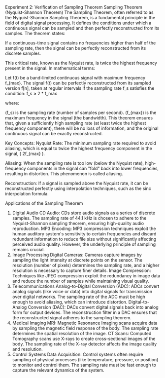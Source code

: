 Experiment 2: Verification of Sampling Theorem
Sampling Theorem (Nyquist-Shannon Theorem)
The Sampling Theorem, often referred to as the Nyquist-Shannon Sampling Theorem, is a fundamental principle in the field of digital signal processing. It defines the conditions under which a continuous signal can be sampled and then perfectly reconstructed from its samples. The theorem states:

If a continuous-time signal contains no frequencies higher than half of the sampling rate, then the signal can be perfectly reconstructed from its discrete samples.

This critical rate, known as the Nyquist rate, is twice the highest frequency present in the signal. In mathematical terms:

Let f(t) be a band-limited continuous signal with maximum frequency f_{max}.
The signal f(t) can be perfectly reconstructed from its sampled version f[n], taken at regular intervals if the sampling rate f_s satisfies the condition:
f_s ≥ 2 * f_max

where:

(f_s) is the sampling rate (number of samples per second).
(f_{max}) is the maximum frequency in the signal (the bandwidth).
This theorem ensures that, given a sufficiently high sampling rate (at least twice the highest frequency component), there will be no loss of information, and the original continuous signal can be exactly reconstructed.

Key Concepts:
Nyquist Rate: The minimum sampling rate required to avoid aliasing, which is equal to twice the highest frequency component in the signal, ( 2f_{max} ).

Aliasing: When the sampling rate is too low (below the Nyquist rate), high-frequency components in the signal can "fold" back into lower frequencies, resulting in distortion. This phenomenon is called aliasing.

Reconstruction: If a signal is sampled above the Nyquist rate, it can be reconstructed perfectly using interpolation techniques, such as the sinc interpolation formula.

Applications of the Sampling Theorem
1. Digital Audio
CD Audio: CDs store audio signals as a series of discrete samples. The sampling rate of 44.1 kHz is chosen to adhere to the Nyquist-Shannon sampling theorem, ensuring high-quality audio reproduction.
MP3 Encoding: MP3 compression techniques exploit the human auditory system's sensitivity to certain frequencies and discard redundant information to reduce file size without significantly affecting perceived audio quality. However, the underlying principle of sampling remains crucial.
2. Image Processing
Digital Cameras: Cameras capture images by sampling the light intensity at discrete points on the sensor. The resolution (number of pixels) determines the sampling rate, and a higher resolution is necessary to capture finer details.
Image Compression: Techniques like JPEG compression exploit the redundancy in image data and reduce the number of samples while maintaining visual quality.
3. Telecommunications
Analog-to-Digital Conversion (ADC): ADCs convert analog signals (like voice or data) into digital signals for transmission over digital networks. The sampling rate of the ADC must be high enough to avoid aliasing, which can introduce distortion.
Digital-to-Analog Conversion (DAC): DACs convert digital signals back into analog form for output devices. The reconstruction filter in a DAC ensures that the reconstructed signal adheres to the sampling theorem.
4. Medical Imaging
MRI: Magnetic Resonance Imaging scans acquire data by sampling the magnetic field response of the body. The sampling rate determines the spatial resolution of the image.
CT Scans: Computed Tomography scans use X-rays to create cross-sectional images of the body. The sampling rate of the X-ray detector affects the image quality and resolution.
5. Control Systems
Data Acquisition: Control systems often require sampling of physical processes (like temperature, pressure, or position) to monitor and control them. The sampling rate must be fast enough to capture the relevant dynamics of the system.
